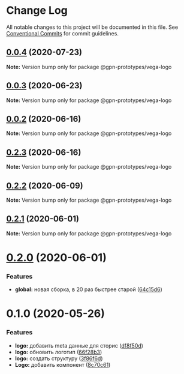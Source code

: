 # Change Log

All notable changes to this project will be documented in this file.
See [Conventional Commits](https://conventionalcommits.org) for commit guidelines.

## [0.0.4](https://github.com/gpn-prototypes/vega-ui/compare/@gpn-prototypes/vega-logo@0.0.3...@gpn-prototypes/vega-logo@0.0.4) (2020-07-23)

**Note:** Version bump only for package @gpn-prototypes/vega-logo





## [0.0.3](https://github.com/gpn-prototypes/vega-ui/compare/@gpn-prototypes/vega-logo@0.0.2...@gpn-prototypes/vega-logo@0.0.3) (2020-06-23)

**Note:** Version bump only for package @gpn-prototypes/vega-logo





## [0.0.2](https://github.com/gpn-prototypes/vega-ui/compare/@gpn-prototypes/vega-logo@0.2.3...@gpn-prototypes/vega-logo@0.0.2) (2020-06-16)

**Note:** Version bump only for package @gpn-prototypes/vega-logo





## [0.2.3](https://github.com/gpn-prototypes/vega-ui/compare/@gpn-prototypes/vega-logo@0.2.2...@gpn-prototypes/vega-logo@0.2.3) (2020-06-16)

**Note:** Version bump only for package @gpn-prototypes/vega-logo





## [0.2.2](https://github.com/gpn-prototypes/vega-ui/compare/@gpn-prototypes/vega-logo@0.2.1...@gpn-prototypes/vega-logo@0.2.2) (2020-06-09)

**Note:** Version bump only for package @gpn-prototypes/vega-logo





## [0.2.1](https://github.com/gpn-prototypes/vega-ui/compare/@gpn-prototypes/vega-logo@0.2.0...@gpn-prototypes/vega-logo@0.2.1) (2020-06-01)

**Note:** Version bump only for package @gpn-prototypes/vega-logo

# [0.2.0](https://github.com/gpn-prototypes/vega-ui/compare/@gpn-prototypes/vega-logo@0.1.0...@gpn-prototypes/vega-logo@0.2.0) (2020-06-01)

### Features

- **global:** новая сборка, в 20 раз быстрее старой ([64c15d6](https://github.com/gpn-prototypes/vega-ui/commit/64c15d6c8e5934386d2820e120b64bb7ed2391f3))

# 0.1.0 (2020-05-26)

### Features

- **logo:** добавить meta данные для сторис ([df8f50d](https://github.com/gpn-prototypes/vega-ui/commit/df8f50dc721743659e959183b6d8ae47aa25fde6))
- **logo:** обновить логотип ([66f28b3](https://github.com/gpn-prototypes/vega-ui/commit/66f28b32d51797e2baa5dfabe9c907601ac927f4))
- **logo:** создать структуру ([3f86f6d](https://github.com/gpn-prototypes/vega-ui/commit/3f86f6de62a7659d8a60588ee44f2ecf772a019c))
- **Logo:** добавить компонент ([8c70c61](https://github.com/gpn-prototypes/vega-ui/commit/8c70c613af0807d06d8c8563ed2a66b36386701e))
